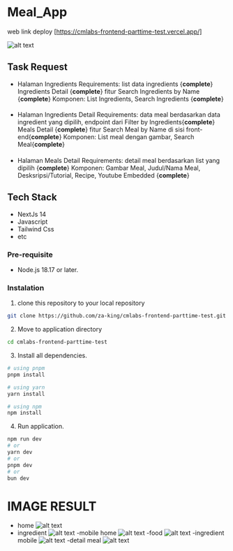 # Meal_App

web link deploy [https://cmlabs-frontend-parttime-test.vercel.app/]

![alt text](/images/home-image.png)

## Task Request

- Halaman Ingredients
  Requirements:
  list data ingredients {**complete**}
  Ingredients Detail {**complete**}
  fitur Search Ingredients by Name {**complete**}
  Komponen: List Ingredients, Search Ingredients {**complete**}

####

- Halaman Ingredients Detail
  Requirements:
  data meal berdasarkan data ingredient yang dipilih, endpoint dari Filter by Ingredients{**complete**}
  Meals Detail {**complete**}
  fitur Search Meal by Name di sisi front-end{**complete**}
  Komponen: List meal dengan gambar, Search Meal{**complete**}

####

- Halaman Meals Detail
  Requirements:
  detail meal berdasarkan list yang dipilih {**complete**}
  Komponen: Gambar Meal, Judul/Nama Meal, Desksripsi/Tutorial, Recipe, Youtube Embedded {**complete**}

## Tech Stack

- NextJs 14
- Javascript
- Tailwind Css
- etc

### Pre-requisite

- Node.js 18.17 or later.

### Instalation

1. clone this repository to your local repository

```bash
git clone https://github.com/za-king/cmlabs-frontend-parttime-test.git
```

2. Move to application directory

```bash
cd cmlabs-frontend-parttime-test
```

3. Install all dependencies.

```bash
# using pnpm
pnpm install

# using yarn
yarn install

# using npm
npm install
```

4. Run application.

```bash
npm run dev
# or
yarn dev
# or
pnpm dev
# or
bun dev
```

# IMAGE RESULT

- home
  ![alt text](/images/home-image.png)
- ingredient
  ![alt text](/images/ss1.png)
  -mobile home
  ![alt text](/images/home-mobile.png)
  -food
  ![alt text](/images/food-image.png)
  -ingredient mobile
  ![alt text](/images/ingrediant-mobile.png)
  -detail meal
  ![alt text](/images/meal-detail-image.png)
